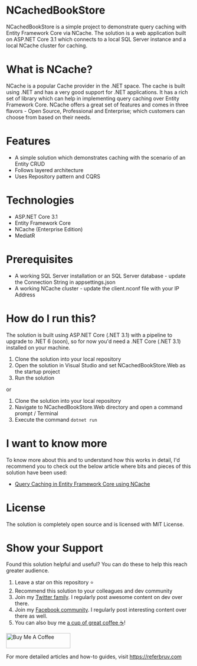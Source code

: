 # NCachedBookStore

NCachedBookStore is a simple project to demonstrate query caching with Entity Framework Core via NCache. The solution is a web application built on ASP.NET Core 3.1 which connects to a local SQL Server instance and a local NCache cluster for caching.

# What is NCache?

NCache is a popular Cache provider in the .NET space. The cache is built using .NET and has a very good support for .NET applications. It has a rich set of library which can help in implementing query caching over Entity Framework Core. NCache offers a great set of features and comes in three flavors - Open Source, Professional and Enterprise; which customers can choose from based on their needs.

# Features

* A simple solution which demonstrates caching with the scenario of an Entity CRUD
* Follows layered architecture
* Uses Repository pattern and CQRS

# Technologies

* ASP.NET Core 3.1
* Entity Framework Core
* NCache (Enterprise Edition)
* MediatR

# Prerequisites

* A working SQL Server installation or an SQL Server database - update the Connection String in appsettings.json
* A working NCache cluster - update the client.nconf file with your IP Address 

# How do I run this?

The solution is built using ASP.NET Core (.NET 3.1) with a pipeline to upgrade to .NET 6 (soon), so for now you'd need a .NET Core (.NET 3.1) installed on your machine.

1. Clone the solution into your local repository
2. Open the solution in Visual Studio and set NCachedBookStore.Web as the startup project
3. Run the solution

or

1. Clone the solution into your local repository
2. Navigate to NCachedBookStore.Web directory and open a command prompt / Terminal 
3. Execute the command `dotnet run`

# I want to know more

To know more about this and to understand how this works in detail, I'd recommend you to check out the below article where bits and pieces of this solution have been used:

* [Query Caching in Entity Framework Core using NCache ](https://referbruv.com/blog/posts/query-caching-in-entity-framework-core-using-ncache)

# License

The solution is completely open source and is licensed with MIT License.

# Show your Support 

Found this solution helpful and useful? You can do these to help this reach greater audience.

1. Leave a star on this repository :star:
2. Recommend this solution to your colleagues and dev community
3. Join my [Twitter family](https://twitter.com/referbruv). I regularly post awesome content on dev over there.
4. Join my [Facebook community](https://www.facebook.com/referbruv). I regularly post interesting content over there as well.
5. You can also buy me [a cup of great coffee :coffee:](https://www.buymeacoffee.com/referbruv)!

<a href="https://www.buymeacoffee.com/referbruv" target="_blank"><img src="https://cdn.buymeacoffee.com/buttons/default-orange.png" alt="Buy Me A Coffee" height="41" width="174"></a>

For more detailed articles and how-to guides, visit https://referbruv.com

